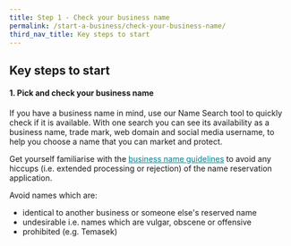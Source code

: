 ```yaml
---
title: Step 1 - Check your business name
permalink: /start-a-business/check-your-business-name/
third_nav_title: Key steps to start
---
```


## Key steps to start

#### 1. Pick and check your business name

If you have a business name in mind, use our Name Search tool to quickly check if it is available. With one search you can see its availability as a business name, trade mark, web domain and social media username, to help you choose a name that you can market and protect. 

Get yourself familiarise with the <a href="https://www.acra.gov.sg/docs/default-source/default-document-library/training-and-resources/publications/practice-directions/2003/PracticeDirectionNo4of2003.pdf" target="_blank" style="color:#037e8a">business name guidelines</a> to avoid any hiccups (i.e. extended processing or rejection) of the name reservation application. 

Avoid names which are:
* identical to another business or someone else's reserved name
* undesirable i.e. names which are vulgar, obscene or offensive
* prohibited (e.g. Temasek)